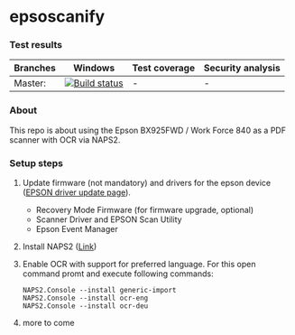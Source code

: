 # epsoscanify

### Test results

Branches  | Windows | Test coverage | Security analysis |
----------|---------|---------------|-------------------|
Master:   | [![Build status](https://ci.appveyor.com/api/projects/status/624byor4rcntugg5?svg=true)](https://ci.appveyor.com/project/m7b/epsoscanify) | -  | - 


### About

This repo is about using the Epson BX925FWD / Work Force 840 as a PDF scanner
with OCR via NAPS2.

### Setup steps

1. Update firmware (not mandatory) and drivers for the epson device
   ([EPSON driver update page](https://epson.com/Support/Printers/All-In-Ones/WorkForce-Series/Epson-WorkForce-840/s/SPT_C11CA97201)).
   
   - Recovery Mode Firmware (for firmware upgrade, optional)
   - Scanner Driver and EPSON Scan Utility
   - Epson Event Manager

2. Install NAPS2 ([Link](https://www.naps2.com/))

3. Enable OCR with support for preferred language. For this open command promt
   and execute following commands:
   
   ```batch
   NAPS2.Console --install generic-import
   NAPS2.Console --install ocr-eng
   NAPS2.Console --install ocr-deu
   ```

4. more to come